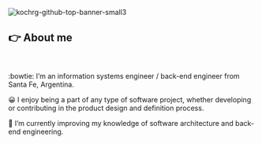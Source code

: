 ![kochrg-github-top-banner-small3](https://user-images.githubusercontent.com/63313062/182836554-962ead7f-3175-455b-9703-788960ee38d5.png)


## :point_right: About me
<br>

:bowtie: I’m an information systems engineer / back-end engineer from Santa Fe, Argentina.

:grinning: I enjoy being a part of any type of software project, whether developing or contributing in the product design and definition process.

:seedling: I’m currently improving my knowledge of software architecture and back-end engineering.


<!--
[![Top Langs](https://github-readme-stats.vercel.app/api/top-langs/?username=kochrg&theme=tokyonight)](https://github.com/anuraghazra/github-readme-stats)


**kochrg/kochrg** is a ✨ _special_ ✨ repository because its `README.md` (this file) appears on your GitHub profile.

Here are some ideas to get you started:

- 🔭 I’m currently working on ...
- 🌱 I’m currently learning ...
- 👯 I’m looking to collaborate on ...
- 🤔 I’m looking for help with ...
- 💬 Ask me about ...
- 📫 How to reach me: ...
- 😄 Pronouns: ...
- ⚡ Fun fact: ...
-->
